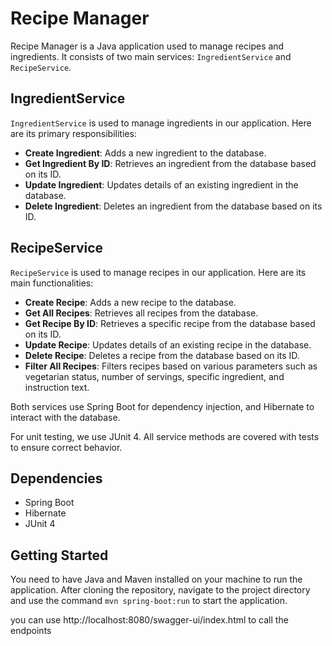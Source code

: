# Recipe Manager

Recipe Manager is a Java application used to manage recipes and ingredients. It consists of two main services: `IngredientService` and `RecipeService`.

## IngredientService

`IngredientService` is used to manage ingredients in our application. Here are its primary responsibilities:

- **Create Ingredient**: Adds a new ingredient to the database.
- **Get Ingredient By ID**: Retrieves an ingredient from the database based on its ID.
- **Update Ingredient**: Updates details of an existing ingredient in the database.
- **Delete Ingredient**: Deletes an ingredient from the database based on its ID.

## RecipeService

`RecipeService` is used to manage recipes in our application. Here are its main functionalities:

- **Create Recipe**: Adds a new recipe to the database.
- **Get All Recipes**: Retrieves all recipes from the database.
- **Get Recipe By ID**: Retrieves a specific recipe from the database based on its ID.
- **Update Recipe**: Updates details of an existing recipe in the database.
- **Delete Recipe**: Deletes a recipe from the database based on its ID.
- **Filter All Recipes**: Filters recipes based on various parameters such as vegetarian status, number of servings, specific ingredient, and instruction text.

Both services use Spring Boot for dependency injection, and Hibernate to interact with the database.

For unit testing, we use JUnit 4. All service methods are covered with tests to ensure correct behavior.

## Dependencies

- Spring Boot
- Hibernate
- JUnit 4

## Getting Started

You need to have Java and Maven installed on your machine to run the application. After cloning the repository, navigate to the project directory and use the command `mvn spring-boot:run` to start the application.

you can use http://localhost:8080/swagger-ui/index.html to call the endpoints 
